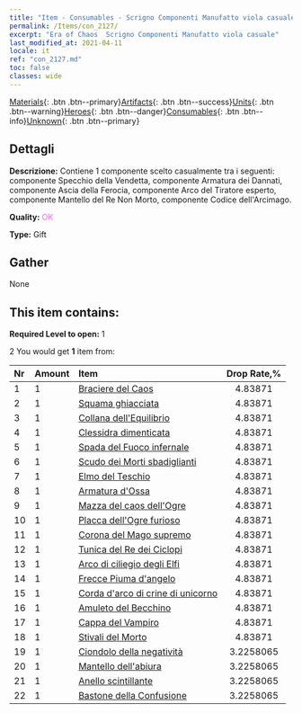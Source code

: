 ```yaml
---
title: "Item - Consumables - Scrigno Componenti Manufatto viola casuale"
permalink: /Items/con_2127/
excerpt: "Era of Chaos  Scrigno Componenti Manufatto viola casuale"
last_modified_at: 2021-04-11
locale: it
ref: "con_2127.md"
toc: false
classes: wide
---
```

 [Materials](/it/Items/){: .btn .btn--primary}[Artifacts](/it/Items/Artifacts/){: .btn .btn--success}[Units](/it/Items/Units/){: .btn .btn--warning}[Heroes](/it/Items/Heroes/){: .btn .btn--danger}[Consumables](/it/Items/Consumables/){: .btn .btn--info}[Unknown](/it/Items/Unknown/){: .btn .btn--primary}

## Dettagli
 **Descrizione:** Contiene 1 componente scelto casualmente tra i seguenti: componente Specchio della Vendetta, componente Armatura dei Dannati, componente Ascia della Ferocia, componente Arco del Tiratore esperto, componente Mantello del Re Non Morto, componente Codice dell'Arcimago.

 **Quality:** <span style="color: #DA70D6">OK</span>

 **Type:** Gift

## Gather

  None

## This item contains:

 **Required Level to open:** 1

 2 You would get **1** item  from:

  | Nr | Amount |     Item    | Drop Rate,% |
  |:---|:-------|:------------|:---------:|
  | 1 | 1 | [Braciere del Caos](/it/Items/art_140/) | 4.83871 | 
  | 2 | 1 | [Squama ghiacciata](/it/Items/art_141/) | 4.83871 | 
  | 3 | 1 | [Collana dell'Equilibrio](/it/Items/art_142/) | 4.83871 | 
  | 4 | 1 | [Clessidra dimenticata](/it/Items/art_143/) | 4.83871 | 
  | 5 | 1 | [Spada del Fuoco infernale](/it/Items/art_121/) | 4.83871 | 
  | 6 | 1 | [Scudo dei Morti sbadiglianti](/it/Items/art_122/) | 4.83871 | 
  | 7 | 1 | [Elmo del Teschio](/it/Items/art_123/) | 4.83871 | 
  | 8 | 1 | [Armatura d'Ossa](/it/Items/art_124/) | 4.83871 | 
  | 9 | 1 | [Mazza del caos dell'Ogre](/it/Items/art_125/) | 4.83871 | 
  | 10 | 1 | [Placca dell'Ogre furioso](/it/Items/art_126/) | 4.83871 | 
  | 11 | 1 | [Corona del Mago supremo](/it/Items/art_127/) | 4.83871 | 
  | 12 | 1 | [Tunica del Re dei Ciclopi](/it/Items/art_128/) | 4.83871 | 
  | 13 | 1 | [Arco di ciliegio degli Elfi](/it/Items/art_103/) | 4.83871 | 
  | 14 | 1 | [Frecce Piuma d'angelo](/it/Items/art_104/) | 4.83871 | 
  | 15 | 1 | [Corda d'arco di crine di unicorno](/it/Items/art_105/) | 4.83871 | 
  | 16 | 1 | [Amuleto del Becchino](/it/Items/art_129/) | 4.83871 | 
  | 17 | 1 | [Cappa del Vampiro](/it/Items/art_130/) | 4.83871 | 
  | 18 | 1 | [Stivali del Morto](/it/Items/art_131/) | 4.83871 | 
  | 19 | 1 | [Ciondolo della negatività](/it/Items/art_136/) | 3.2258065 | 
  | 20 | 1 | [Mantello dell'abiura](/it/Items/art_137/) | 3.2258065 | 
  | 21 | 1 | [Anello scintillante](/it/Items/art_138/) | 3.2258065 | 
  | 22 | 1 | [Bastone della Confusione](/it/Items/art_139/) | 3.2258065 | 
